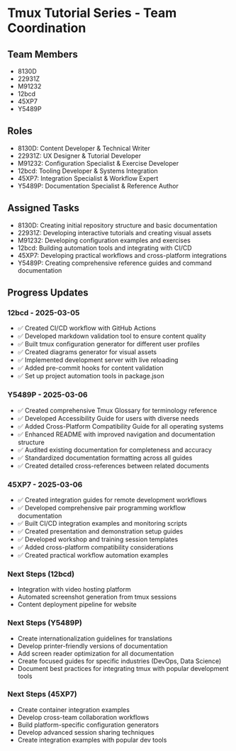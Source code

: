 # Tmux Tutorial Series - Team Coordination

## Team Members
- 8130D
- 22931Z
- M91232
- 12bcd
- 45XP7
- Y5489P

## Roles
- 8130D: Content Developer & Technical Writer
- 22931Z: UX Designer & Tutorial Developer
- M91232: Configuration Specialist & Exercise Developer
- 12bcd: Tooling Developer & Systems Integration
- 45XP7: Integration Specialist & Workflow Expert
- Y5489P: Documentation Specialist & Reference Author

## Assigned Tasks
- 8130D: Creating initial repository structure and basic documentation
- 22931Z: Developing interactive tutorials and creating visual assets
- M91232: Developing configuration examples and exercises
- 12bcd: Building automation tools and integrating with CI/CD
- 45XP7: Developing practical workflows and cross-platform integrations
- Y5489P: Creating comprehensive reference guides and command documentation

## Progress Updates

### 12bcd - 2025-03-05
- ✅ Created CI/CD workflow with GitHub Actions
- ✅ Developed markdown validation tool to ensure content quality
- ✅ Built tmux configuration generator for different user profiles 
- ✅ Created diagrams generator for visual assets
- ✅ Implemented development server with live reloading
- ✅ Added pre-commit hooks for content validation
- ✅ Set up project automation tools in package.json

### Y5489P - 2025-03-06
- ✅ Created comprehensive Tmux Glossary for terminology reference
- ✅ Developed Accessibility Guide for users with diverse needs
- ✅ Added Cross-Platform Compatibility Guide for all operating systems
- ✅ Enhanced README with improved navigation and documentation structure
- ✅ Audited existing documentation for completeness and accuracy
- ✅ Standardized documentation formatting across all guides
- ✅ Created detailed cross-references between related documents

### 45XP7 - 2025-03-06
- ✅ Created integration guides for remote development workflows
- ✅ Developed comprehensive pair programming workflow documentation
- ✅ Built CI/CD integration examples and monitoring scripts
- ✅ Created presentation and demonstration setup guides
- ✅ Developed workshop and training session templates
- ✅ Added cross-platform compatibility considerations
- ✅ Created practical workflow automation examples

### Next Steps (12bcd)
- Integration with video hosting platform
- Automated screenshot generation from tmux sessions
- Content deployment pipeline for website

### Next Steps (Y5489P)
- Create internationalization guidelines for translations
- Develop printer-friendly versions of documentation
- Add screen reader optimization for all documentation
- Create focused guides for specific industries (DevOps, Data Science)
- Document best practices for integrating tmux with popular development tools

### Next Steps (45XP7)
- Create container integration examples
- Develop cross-team collaboration workflows
- Build platform-specific configuration generators
- Develop advanced session sharing techniques
- Create integration examples with popular dev tools